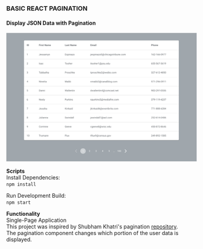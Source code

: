 ### BASIC REACT PAGINATION
#### Display JSON Data with Pagination  

![App Page](/public/app.png)


**Scripts**  
Install Dependencies:  
``npm install``  

Run Development Build:  
``npm start``  
  
  
**Functionality**  
Single-Page Application  
This project was inspired by Shubham Khatri's pagination [repository](https://github.com/mayankshubham/react-pagination).  
The pagination component changes which portion of the user data is displayed.
